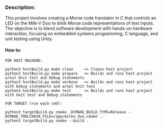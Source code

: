 ### Description:

This project involves creating a Morse code translator in C that controls an LED on the Milk-V Duo to blink Morse code representations of text inputs. The objective is to blend software development with hands-on hardware interaction, focusing on embedded systems programming, C language, and unit testing using Unity.

#### How to:
``` 
FOR HOST MACHINE:

python3 hostBuild.py make clean     <= Cleans host project
python3 hostBuild.py make prepare   <= Builds and runs host project w/out Unit test and Debug statements 
python3 hostBuild.py make verbose   <= Builds and runs host project with Debug statements and w/out Unit test
python3 hostBuild.py make test      <= Builds and runs host project with Unit test and Debug statements 

FOR TARGET (run each cmd):

python3 targetBuild.py cmake -DCMAKE_BUILD_TYPE=Release -DCMAKE_TOOLCHAIN_FILE=/app/milkv_duo.cmake ..
python3 targetBuild.py cmake --build .

```

